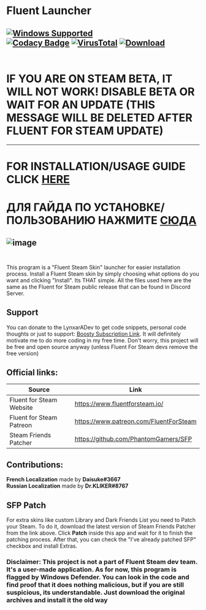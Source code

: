 # Fluent Launcher
[![Windows Supported](https://img.shields.io/badge/Windows-0078D6?style=for-the-badge&logo=windows&logoColor=white)]() <br>
[![Codacy Badge](https://app.codacy.com/project/badge/Grade/b96c2d74623c4d858f3dd3eda92e37d2)](https://app.codacy.com/gh/LynxarA-Coding/Fluent-Launcher/dashboard?utm_source=gh&utm_medium=referral&utm_content=&utm_campaign=Badge_grade) 
[![VirusTotal](https://img.shields.io/badge/VirusTotal-11%2F70-green)](https://www.virustotal.com/gui/file/c714016de43108ea311f2909eed8dba85f5fa43dfaaeed9e0947fa3aa30abc16/detection)
[![Download](https://img.shields.io/badge/Download-click%20here-green)](https://github.com/LynxarA-Coding/Fluent-Launcher/releases/tag/v1.1.3) <br> <br>
---
# IF YOU ARE ON STEAM BETA, IT WILL NOT WORK! DISABLE BETA OR WAIT FOR AN UPDATE (THIS MESSAGE WILL BE DELETED AFTER FLUENT FOR STEAM UPDATE)
---
# FOR INSTALLATION/USAGE GUIDE CLICK [HERE](https://github.com/LynxarA-Coding/Fluent-Launcher/wiki)
# ДЛЯ ГАЙДА ПО УСТАНОВКЕ/ПОЛЬЗОВАНИЮ НАЖМИТЕ [СЮДА](https://github.com/LynxarA-Coding/Fluent-Launcher/wiki)
![image](https://i.imgur.com/maCxfzZ.png)
<br><br>
---
 This program is a "Fluent Steam Skin" launcher for easier installation process. Install a Fluent Steam skin by simply choosing what options do you want and clicking "Install". Its THAT simple. All the files used here are the same as the Fluent for Steam public release that can be found in Discord Server.
 
## Support
You can donate to the LynxarADev to get code snippets, personal code thoughts or just to support: [Boosty Subscription Link](https://boosty.to/lynxaradev/).
It will definitely motivate me to do more coding in my free time. Don't worry, this project will be free and open source anyway (unless Fluent For Steam devs remove the free version)

## Official links:
| Source  | Link |
| ------------- | ------------- |
| Fluent for Steam Website  | https://www.fluentforsteam.io/  |
| Fluent for Steam Patreon  | https://www.patreon.com/FluentForSteam  |
| Steam Friends Patcher | https://github.com/PhantomGamers/SFP |

## Contributions:
**French Localization** made by **Daisuke#3667** <br>
**Russian Localization** made by **Dr.KLIKER#8767**

## SFP Patch
For extra skins like custom Library and Dark Friends List you need to Patch your Steam. To do it, download the latest version of Steam Friends Patcher from the link above. Click **Patch** inside this app and wait for it to finish the patching process. After that, you can check the "I've already patched SFP" checkbox and install Extras.
 
### Disclaimer: This project is not a part of Fluent Steam dev team. It's a user-made application. As for now, this program is flagged by Windows Defender. You can look in the code and find proof that it does nothing malicious, but if you are still suspicious, its understandable. Just download the original archives and install it the old way
